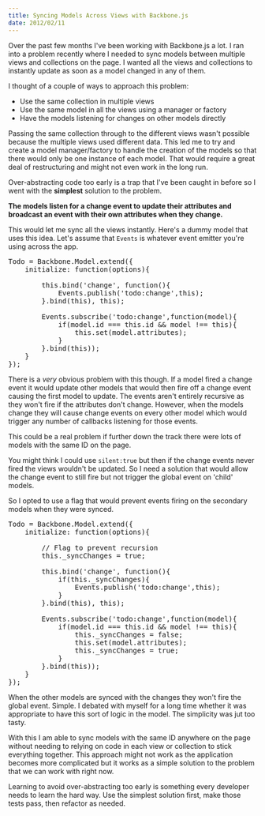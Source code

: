 ```yaml
--- 
title: Syncing Models Across Views with Backbone.js
date: 2012/02/11
---
```


Over the past few months I've been working with Backbone.js a lot. I ran into a problem recently where I needed to sync models between multiple views and collections on the page. I wanted all the views and collections to instantly update as soon as a model changed in any of them.

I thought of a couple of ways to approach this problem:

* Use the same collection in multiple views
* Use the same model in all the views using a manager or factory
* Have the models listening for changes on other models directly

Passing the same collection through to the different views wasn't possible because the multiple views used different data. This led me to try and create a model manager/factory to handle the creation of the models so that there would only be one instance of each model. That would require a great deal of restructuring and might not even work in the long run.

Over-abstracting code too early is a trap that I've been caught in before so I went with the **simplest** solution to the problem.

**The models listen for a change event to update their attributes and broadcast an event with their own attributes when they change.** 

This would let me sync all the views instantly. Here's a dummy model that uses this idea. Let's assume that `Events` is whatever event emitter you're using across the app.

<pre class="prettyprint ()">
Todo = Backbone.Model.extend({
    initialize: function(options){

        this.bind('change', function(){
            Events.publish('todo:change',this);
        }.bind(this), this);

        Events.subscribe('todo:change',function(model){
            if(model.id === this.id && model !== this){
                this.set(model.attributes);
            }
        }.bind(this));
    }
});
</pre>

There is a *very* obvious problem with this though. If a model fired a change event it would update other models that would then fire off a change event causing the first model to update. The events aren't entirely recursive as they won't fire if the attributes don't change. However, when the models change they will cause change events on every other model which would trigger any number of callbacks listening for those events. 

This could be a real problem if further down the track there were lots of models with the same ID on the page. 

You might think I could use `silent:true` but then if the change events never fired the views wouldn't be updated. So I need a solution that would allow the change event to still fire but not trigger the global event on 'child' models.

So I opted to use a flag that would prevent events firing on the secondary models when they were synced.

<pre class="prettyprint ()">
Todo = Backbone.Model.extend({
    initialize: function(options){
    
        // Flag to prevent recursion
        this._syncChanges = true;

        this.bind('change', function(){
            if(this._syncChanges){
                Events.publish('todo:change',this);
            }
        }.bind(this), this);

        Events.subscribe('todo:change',function(model){
            if(model.id === this.id && model !== this){
                this._syncChanges = false;
                this.set(model.attributes);
                this._syncChanges = true;
            }
        }.bind(this));
    }
});
</pre>

When the other models are synced with the changes they won't fire the global event. Simple. I debated with myself for a long time whether it was appropriate to have this sort of logic in the model. The simplicity was jut too tasty.

With this I am able to sync models with the same ID anywhere on the page without needing to relying on code in each view or collection to stick everything together. This approach might not work as the application becomes more complicated but it works as a simple solution to the problem that we can work with right now. 

Learning to avoid over-abstracting too early is something every developer needs to learn the hard way. Use the simplest solution first, make those tests pass, then refactor as needed.